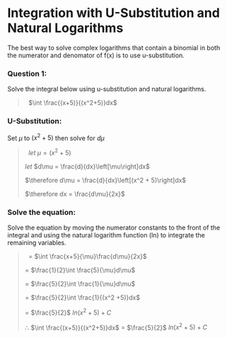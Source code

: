 <script type="text/javascript" src="http://cdn.mathjax.org/mathjax/latest/MathJax.js?config=TeX-AMS-MML_HTMLorMML"></script>
<script type="text/x-mathjax-config">
  MathJax.Hub.Config({ tex2jax: {inlineMath: [['$', '$']]}, messageStyle: "none" });
</script>


# Integration with U-Substitution and Natural Logarithms
The best way to solve complex logarithms that contain a binomial in both the numerator and denomator of f(x) is to use u-substitution.

### **Question 1:**
Solve the integral below using u-substitution and natural logarithms.
> ‏‏‎ ‎
> $\int \frac{(x+5)}{(x^2+5)}dx$
> ‏‏‎ ‎

### **U-Substitution:**
Set $\mu$ to $(x^2 + 5)$ then solve for $d\mu$
> ‏‏‎ ‎
> $let$ $\mu = (x^2 + 5)$
>
> $let$ $d\mu = \frac{d}{dx}\left[\mu\right]dx$
>
> $\therefore d\mu = \frac{d}{dx}\left[(x^2 + 5)\right]dx$
>
> $\therefore dx = \frac{d\mu}{2x}$
> ‏‏‎ ‎


### **Solve the equation:**
Solve the equation by moving the numerator constants to the front of the integral and using the natural logarithm function (ln) to integrate the remaining variables.
> ‏‏‎ ‎
> = $\int \frac{x+5}{\mu}\frac{d\mu}{2x}$
>
> = $\frac{1}{2}\int \frac{5}{\mu}d\mu$
>
> = $\frac{5}{2}\int \frac{1}{\mu}d\mu$
>
> = $\frac{5}{2}\int \frac{1}{(x^2 +5)}dx$
>
> = $\frac{5}{2}$ $ln(x^2 + 5) + C$
>
> $\therefore$ $\int \frac{(x+5)}{(x^2+5)}dx$ = $\frac{5}{2}$ $ln(x^2 + 5) + C$
> ‏‏‎ ‎